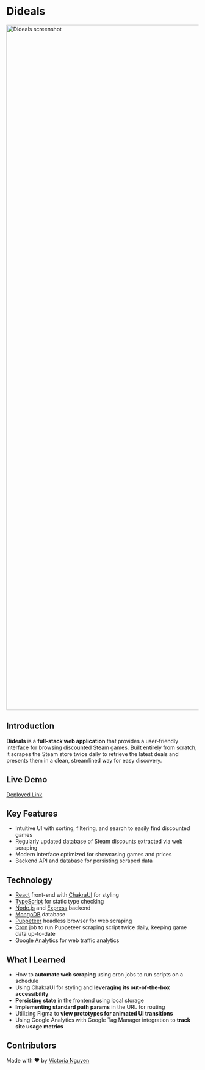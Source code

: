 # Dideals
<img width="1791" alt="Dideals screenshot" src="https://github.com/v-sudo29/steam_games/assets/117846985/190ca433-52cc-4159-bbd7-3ea60fa09623">

## Introduction
**Dideals** is a **full-stack web application** that provides a user-friendly interface for browsing discounted Steam games. Built entirely from scratch, it scrapes the Steam store twice daily to retrieve the latest deals and presents them in a clean, streamlined way for easy discovery.

## Live Demo
[Deployed Link](https://steam-discounts.onrender.com/)

## Key Features
- Intuitive UI with sorting, filtering, and search to easily find discounted games
- Regularly updated database of Steam discounts extracted via web scraping
- Modern interface optimized for showcasing games and prices
- Backend API and database for persisting scraped data

## Technology
- [React](https://react.dev/) front-end with [ChakraUI](https://chakra-ui.com/) for styling
- [TypeScript](https://www.typescriptlang.org/) for static type checking
- [Node.js](https://nodejs.org/en) and [Express](https://expressjs.com/) backend
- [MongoDB](https://www.mongodb.com/) database
- [Puppeteer](https://pptr.dev/) headless browser for web scraping
- [Cron](https://www.npmjs.com/package/cron) job to run Puppeteer scraping script twice daily, keeping game data up-to-date
- [Google Analytics](https://marketingplatform.google.com/about/analytics/) for web traffic analytics

## What I Learned
- How to **automate web scraping** using cron jobs to run scripts on a schedule
- Using ChakraUI for styling and **leveraging its out-of-the-box accessibility**
- **Persisting state** in the frontend using local storage
- **Implementing standard path params** in the URL for routing
- Utilizing Figma to **view prototypes for animated UI transitions**
- Using Google Analytics with Google Tag Manager integration to **track site usage metrics**

## Contributors
Made with ❤️ by [Victoria Nguyen](https://github.com/v-sudo29)

